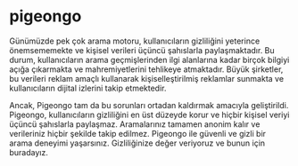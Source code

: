 # pigeongo
 
Günümüzde pek çok arama motoru, kullanıcıların gizliliğini yeterince önemsememekte ve kişisel verileri üçüncü şahıslarla paylaşmaktadır. Bu durum, kullanıcıların arama geçmişlerinden ilgi alanlarına kadar birçok bilgiyi açığa çıkarmakta ve mahremiyetlerini tehlikeye atmaktadır. Büyük şirketler, bu verileri reklam amaçlı kullanarak kişiselleştirilmiş reklamlar sunmakta ve kullanıcıların dijital izlerini takip etmektedir.

Ancak, Pigeongo tam da bu sorunları ortadan kaldırmak amacıyla geliştirildi. Pigeongo, kullanıcıların gizliliğini en üst düzeyde korur ve hiçbir kişisel veriyi üçüncü şahıslarla paylaşmaz. Aramalarınız tamamen anonim kalır ve verileriniz hiçbir şekilde takip edilmez. Pigeongo ile güvenli ve gizli bir arama deneyimi yaşarsınız. Gizliliğinize değer veriyoruz ve bunun için buradayız.